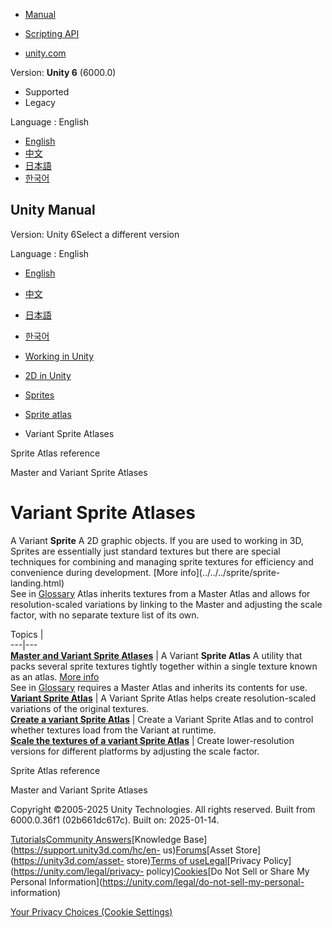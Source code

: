 [](https://docs.unity3d.com)

  * [Manual](../Manual/index.html)
  * [Scripting API](../ScriptReference/index.html)

  * [unity.com](https://unity.com/)

Version: **Unity 6** (6000.0)

  * Supported
  * Legacy

Language : English

  * [English](/Manual/sprite/atlas/master-variant/master-variant-landing.html)
  * [中文](/cn/current/Manual/sprite/atlas/master-variant/master-variant-landing.html)
  * [日本語](/ja/current/Manual/sprite/atlas/master-variant/master-variant-landing.html)
  * [한국어](/kr/current/Manual/sprite/atlas/master-variant/master-variant-landing.html)

[](https://docs.unity3d.com)

## Unity Manual

Version: Unity 6Select a different version

Language : English

  * [English](/Manual/sprite/atlas/master-variant/master-variant-landing.html)
  * [中文](/cn/current/Manual/sprite/atlas/master-variant/master-variant-landing.html)
  * [日本語](/ja/current/Manual/sprite/atlas/master-variant/master-variant-landing.html)
  * [한국어](/kr/current/Manual/sprite/atlas/master-variant/master-variant-landing.html)

  * [Working in Unity](../../../working-in-unity.html)
  * [2D in Unity](../../../Unity2D.html)
  * [Sprites](../../../sprite/sprite-landing.html)
  * [Sprite atlas](../../../sprite/atlas/atlas-landing.html)
  * Variant Sprite Atlases

[](../../../sprite/atlas/sprite-atlas-reference.html)

Sprite Atlas reference

[](../../../sprite/atlas/master-variant/master-variant-sprite-atlases.html)

Master and Variant Sprite Atlases

# Variant Sprite Atlases

A Variant **Sprite** A 2D graphic objects. If you are used to working in 3D,
Sprites are essentially just standard textures but there are special
techniques for combining and managing sprite textures for efficiency and
convenience during development. [More info](../../../sprite/sprite-
landing.html)  
See in [Glossary](../../../Glossary.html#Sprite) Atlas inherits textures from
a Master Atlas and allows for resolution-scaled variations by linking to the
Master and adjusting the scale factor, with no separate texture list of its
own.

Topics |   
---|---  
[**Master and Variant Sprite Atlases**](master-variant-sprite-atlases.html) | A Variant **Sprite Atlas** A utility that packs several sprite textures tightly together within a single texture known as an atlas. [More info](../../../sprite/atlas/v2/v2-landing.html)  
See in [Glossary](../../../Glossary.html#SpriteAtlas) requires a Master Atlas
and inherits its contents for use.  
[**Variant Sprite Atlas**](variant-sprite-atlas.html) | A Variant Sprite Atlas helps create resolution-scaled variations of the original textures.  
[**Create a variant Sprite Atlas**](create-variant-sprite-atlas.html) | Create a Variant Sprite Atlas and to control whether textures load from the Variant at runtime.  
[**Scale the textures of a variant Sprite Atlas**](scale-textures-variant-sprite-atlas.html) | Create lower-resolution versions for different platforms by adjusting the scale factor.  
  
[](../../../sprite/atlas/sprite-atlas-reference.html)

Sprite Atlas reference

[](../../../sprite/atlas/master-variant/master-variant-sprite-atlases.html)

Master and Variant Sprite Atlases

Copyright ©2005-2025 Unity Technologies. All rights reserved. Built from
6000.0.36f1 (02b661dc617c). Built on: 2025-01-14.

[Tutorials](https://learn.unity.com/)[Community
Answers](https://answers.unity3d.com)[Knowledge
Base](https://support.unity3d.com/hc/en-
us)[Forums](https://forum.unity3d.com)[Asset Store](https://unity3d.com/asset-
store)[Terms of
use](https://docs.unity3d.com/Manual/TermsOfUse.html)[Legal](https://unity.com/legal)[Privacy
Policy](https://unity.com/legal/privacy-
policy)[Cookies](https://unity.com/legal/cookie-policy)[Do Not Sell or Share
My Personal Information](https://unity.com/legal/do-not-sell-my-personal-
information)

[Your Privacy Choices (Cookie Settings)](javascript:void\(0\);)

